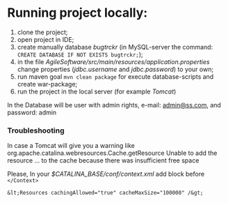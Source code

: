 # Running project locally:

1. clone the project;
2. open project in IDE;
3. create manually database _bugtrckr_ (in MySQL-server the command: `CREATE DATABASE IF NOT EXISTS bugtrckr;`);
4. in the file *AgileSoftware/src/main/resources/application.properties* change properties (*jdbc.username* and *jdbc.password*) to your own;
5. run maven goal `mvn clean package` for execute database-scripts and create war-package;
6. run the project in the local server (for example *Tomcat*)


In the Database will be user with admin rights, e-mail: admin@ss.com, and password: admin

### Troubleshooting

   In case a Tomcat will give you a warning like org.apache.catalina.webresources.Cache.getResource Unable to add the resource ... to the cache because there was insufficient free space

   Please, In your *$CATALINA_BASE/conf/context.xml* add block before `</Context>`

   `&lt;Resources cachingAllowed="true" cacheMaxSize="100000" /&gt;`
